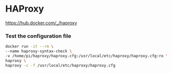 # HAProxy
https://hub.docker.com/_/haproxy

### Test the configuration file
```bash
docker run -it --rm \
--name haproxy-syntax-check \
-v /home/pi/haproxy/haproxy.cfg:/usr/local/etc/haproxy/haproxy.cfg:ro \
haproxy \
haproxy -c -f /usr/local/etc/haproxy/haproxy.cfg
```

